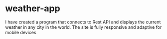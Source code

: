 # weather-app
I have created a program that connects to Rest API and displays the current weather in any city in the world. The site is fully responsive and adaptive for mobile devices
